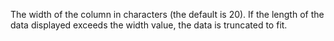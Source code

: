 The width of the column in characters (the default is 20). If the length of the data displayed exceeds the width value,
		the data is truncated to fit.
